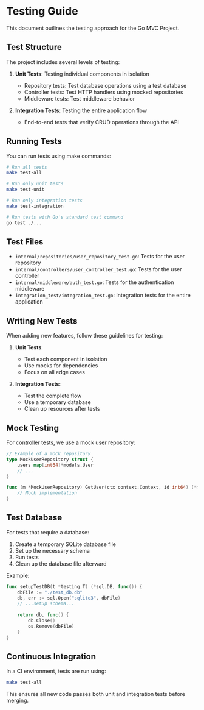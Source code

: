 # Testing Guide

This document outlines the testing approach for the Go MVC Project.

## Test Structure

The project includes several levels of testing:

1. **Unit Tests**: Testing individual components in isolation
   - Repository tests: Test database operations using a test database
   - Controller tests: Test HTTP handlers using mocked repositories
   - Middleware tests: Test middleware behavior

2. **Integration Tests**: Testing the entire application flow
   - End-to-end tests that verify CRUD operations through the API

## Running Tests

You can run tests using make commands:

```bash
# Run all tests
make test-all

# Run only unit tests
make test-unit

# Run only integration tests
make test-integration

# Run tests with Go's standard test command
go test ./...
```

## Test Files

- `internal/repositories/user_repository_test.go`: Tests for the user repository
- `internal/controllers/user_controller_test.go`: Tests for the user controller
- `internal/middleware/auth_test.go`: Tests for the authentication middleware
- `integration_test/integration_test.go`: Integration tests for the entire application

## Writing New Tests

When adding new features, follow these guidelines for testing:

1. **Unit Tests**:
   - Test each component in isolation
   - Use mocks for dependencies
   - Focus on all edge cases

2. **Integration Tests**:
   - Test the complete flow
   - Use a temporary database
   - Clean up resources after tests

## Mock Testing

For controller tests, we use a mock user repository:

```go
// Example of a mock repository
type MockUserRepository struct {
    users map[int64]*models.User
    // ...
}

func (m *MockUserRepository) GetUser(ctx context.Context, id int64) (*models.User, error) {
    // Mock implementation
}
```

## Test Database

For tests that require a database:

1. Create a temporary SQLite database file
2. Set up the necessary schema
3. Run tests
4. Clean up the database file afterward

Example:
```go
func setupTestDB(t *testing.T) (*sql.DB, func()) {
    dbFile := "./test_db.db"
    db, err := sql.Open("sqlite3", dbFile)
    // ...setup schema...
    
    return db, func() {
        db.Close()
        os.Remove(dbFile)
    }
}
```

## Continuous Integration

In a CI environment, tests are run using:

```bash
make test-all
```

This ensures all new code passes both unit and integration tests before merging.